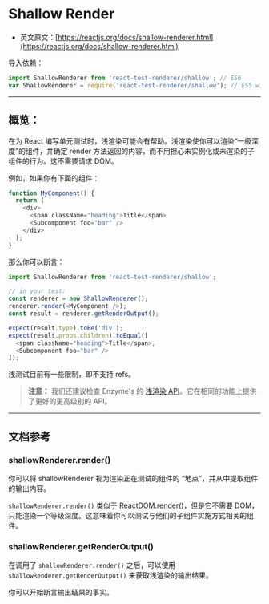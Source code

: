 # Shallow Render

- 英文原文：[https://reactjs.org/docs/shallow-renderer.html](https://reactjs.org/docs/shallow-renderer.html)

导入依赖：

```javascript
import ShallowRenderer from 'react-test-renderer/shallow'; // ES6
var ShallowRenderer = require('react-test-renderer/shallow'); // ES5 with npm
```

----

## 概览：

在为 React 编写单元测试时，浅渲染可能会有帮助。浅渲染使你可以渲染“一级深度”的组件，并确定 render 方法返回的内容，而不用担心未实例化或未渲染的子组件的行为。这不需要请求 DOM。

例如，如果你有下面的组件：

```javascript
function MyComponent() {
  return (
    <div>
      <span className="heading">Title</span>
      <Subcomponent foo="bar" />
    </div>
  );
}
```

那么你可以断言：

```javascript
import ShallowRenderer from 'react-test-renderer/shallow';

// in your test:
const renderer = new ShallowRenderer();
renderer.render(<MyComponent />);
const result = renderer.getRenderOutput();

expect(result.type).toBe('div');
expect(result.props.children).toEqual([
  <span className="heading">Title</span>,
  <Subcomponent foo="bar" />
]);
```

浅测试目前有一些限制，即不支持 refs。

> **注意：**
> 我们还建议检查 Enzyme's 的 [浅渲染 API](http://airbnb.io/enzyme/docs/api/shallow.html)。它在相同的功能上提供了更好的更高级别的 API。

----

## 文档参考

### shallowRenderer.render()

你可以将 shallowRenderer 视为渲染正在测试的组件的 “地点”，并从中提取组件的输出内容。

`shallowRenderer.render()` 类似于 [ReactDOM.render()](https://reactjs.org/docs/react-dom.html#render)，但是它不需要 DOM，只能渲染一个等级深度。这意味着你可以测试与他们的子组件实施方式相关的组件。

### shallowRenderer.getRenderOutput()

在调用了 `shallowRenderer.render()` 之后，可以使用 `shallowRenderer.getRenderOutput()` 来获取浅渲染的输出结果。

你可以开始断言输出结果的事实。


